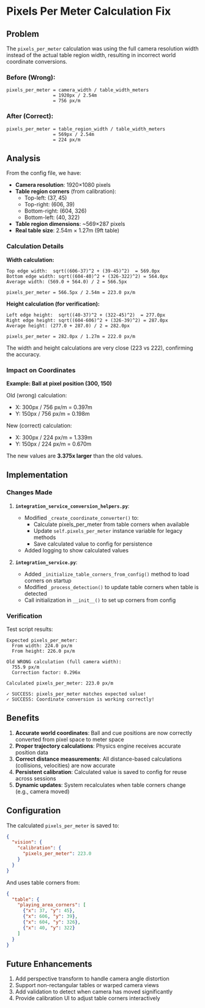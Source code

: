 # Pixels Per Meter Calculation Fix

## Problem

The `pixels_per_meter` calculation was using the full camera resolution width instead of the actual table region width, resulting in incorrect world coordinate conversions.

### Before (Wrong):
```
pixels_per_meter = camera_width / table_width_meters
                 = 1920px / 2.54m
                 = 756 px/m
```

### After (Correct):
```
pixels_per_meter = table_region_width / table_width_meters
                 = 569px / 2.54m
                 = 224 px/m
```

## Analysis

From the config file, we have:
- **Camera resolution**: 1920×1080 pixels
- **Table region corners** (from calibration):
  - Top-left: (37, 45)
  - Top-right: (606, 39)
  - Bottom-right: (604, 326)
  - Bottom-left: (40, 322)
- **Table region dimensions**: ~569×287 pixels
- **Real table size**: 2.54m × 1.27m (9ft table)

### Calculation Details

**Width calculation:**
```
Top edge width:  sqrt((606-37)^2 + (39-45)^2)  = 569.0px
Bottom edge width: sqrt((604-40)^2 + (326-322)^2) = 564.0px
Average width: (569.0 + 564.0) / 2 = 566.5px

pixels_per_meter = 566.5px / 2.54m = 223.0 px/m
```

**Height calculation (for verification):**
```
Left edge height:  sqrt((40-37)^2 + (322-45)^2)  = 277.0px
Right edge height: sqrt((604-606)^2 + (326-39)^2) = 287.0px
Average height: (277.0 + 287.0) / 2 = 282.0px

pixels_per_meter = 282.0px / 1.27m = 222.0 px/m
```

The width and height calculations are very close (223 vs 222), confirming the accuracy.

### Impact on Coordinates

**Example: Ball at pixel position (300, 150)**

Old (wrong) calculation:
- X: 300px / 756 px/m = 0.397m
- Y: 150px / 756 px/m = 0.198m

New (correct) calculation:
- X: 300px / 224 px/m = 1.339m
- Y: 150px / 224 px/m = 0.670m

The new values are **3.375x larger** than the old values.

## Implementation

### Changes Made

1. **`integration_service_conversion_helpers.py`**:
   - Modified `_create_coordinate_converter()` to:
     - Calculate pixels_per_meter from table corners when available
     - Update `self.pixels_per_meter` instance variable for legacy methods
     - Save calculated value to config for persistence
   - Added logging to show calculated values

2. **`integration_service.py`**:
   - Added `_initialize_table_corners_from_config()` method to load corners on startup
   - Modified `_process_detection()` to update table corners when table is detected
   - Call initialization in `__init__()` to set up corners from config

### Verification

Test script results:
```
Expected pixels_per_meter:
  From width: 224.0 px/m
  From height: 226.0 px/m

Old WRONG calculation (full camera width):
  755.9 px/m
  Correction factor: 0.296x

Calculated pixels_per_meter: 223.0 px/m

✓ SUCCESS: pixels_per_meter matches expected value!
✓ SUCCESS: Coordinate conversion is working correctly!
```

## Benefits

1. **Accurate world coordinates**: Ball and cue positions are now correctly converted from pixel space to meter space
2. **Proper trajectory calculations**: Physics engine receives accurate position data
3. **Correct distance measurements**: All distance-based calculations (collisions, velocities) are now accurate
4. **Persistent calibration**: Calculated value is saved to config for reuse across sessions
5. **Dynamic updates**: System recalculates when table corners change (e.g., camera moved)

## Configuration

The calculated `pixels_per_meter` is saved to:
```json
{
  "vision": {
    "calibration": {
      "pixels_per_meter": 223.0
    }
  }
}
```

And uses table corners from:
```json
{
  "table": {
    "playing_area_corners": [
      {"x": 37, "y": 45},
      {"x": 606, "y": 39},
      {"x": 604, "y": 326},
      {"x": 40, "y": 322}
    ]
  }
}
```

## Future Enhancements

1. Add perspective transform to handle camera angle distortion
2. Support non-rectangular tables or warped camera views
3. Add validation to detect when camera has moved significantly
4. Provide calibration UI to adjust table corners interactively
